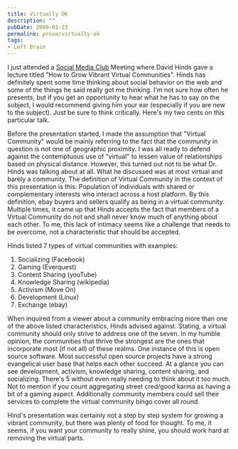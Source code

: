 ```yaml
---
title: Virtually OK
description: ""
pubDate: 2009-01-23 
permalink: prose/virtually-ok
tags:
- Left Brain
---
```


I just attended a [Social Media Club](http://socialmediaclubsf.org/ "South Florida Social Media Club") Meeting where David Hinds gave a lecture titled "How to Grow Vibrant Virtual Communities". Hinds has definitely spent some time thinking about social behavior on the web and some of the things he said really got me thinking. I'm not sure how often he presents, but if you get an opportunity to hear what he has to say on the subject, I would recommend giving him your ear (especially if you are new to the subject). Just be sure to think critically. Here's my two cents on this particular talk.

Before the presentation started, I made the assumption that "Virtual Community" would be mainly referring to the fact that the community in question is not one of geographic proximity. I was all ready to defend against the contemptuous use of "virtual" to lessen value of relationships based on physical distance. However, this turned out not to be what Dr. Hinds was talking about at all. What he discussed was at most virtual and barely a community. The definition of Virtual Community in the context of this presentation is this: Population of individuals with shared or complementary interests who interact across a host platform. By this definition, ebay buyers and sellers qualify as being in a virtual community. Multiple times, it came up that Hinds accepts the fact that members of a Virtual Community do not and shall never know much of anything about each other. To me, this lack of intimacy seems like a challenge that needs to be overcome, not a characteristic that should be accepted.

Hinds listed 7 types of virtual communities with examples:

1. Socializing (Facebook)
2. Gaming (Everquest)
3. Content Sharing (youTube)
4. Knowledge Sharing (wikipedia)
5. Activism (Move On)
6. Development (Linux)
7. Exchange (ebay)

When inquired from a viewer about a community embracing more than one of the above listed characteristics, Hinds advised against. Stating, a virtual community should only strive to address one of the seven. In my humble opinion, the communities that thrive the strongest are the ones that incorporate most (if not all) of these realms. One instance of this is open source software. Most successful open source projects have a strong evangelical user base that helps each other succeed. At a glance you can see development, activism, knowledge sharing, content sharing, and socializing. There's 5 without even really needing to think about it too much. Not to mention if you count aggregating street cred/good karma as having a bit of a gaming aspect. Additionally community members could sell their services to complete the virtual community bingo cover all round.

Hind's presentation was certainly not a step by step system for growing a vibrant community, but there was plenty of food for thought. To me, it seems, if you want your community to really shine, you should work hard at removing the virtual parts.
